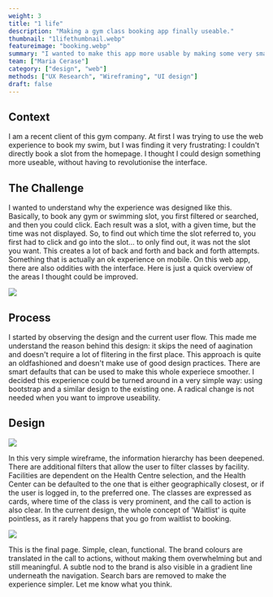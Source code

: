 ```yaml
---
weight: 3
title: "1 life"
description: "Making a gym class booking app finally useable."
thumbnail: "1lifethumbnail.webp"
featureimage: "booking.webp"
summary: "I wanted to make this app more usable by making some very small tweaks, that I think make a world of difference."
team: ["Maria Cerase"]
category: ["design", "web"]
methods: ["UX Research", "Wireframing", "UI design"]
draft: false
---
```


## Context

I am a recent client of this gym company. At first I was trying to use the web experience to book my swim, but I was finding it very frustrating: I couldn't directly book a slot from the homepage. I thought I could design something more useable, without having to revolutionise the interface.

## The Challenge

I wanted to understand why the experience was designed like this. Basically, to book any gym or swimming slot, you first filtered or searched, and then you could click. Each result was a slot, with a given time, but the time was not displayed. So, to find out which time the slot referred to, you first had to click and go into the slot... to only find out, it was not the slot you want. This creates a lot of back and forth and back and forth attempts. Something that is actually an ok experience on mobile.
On this web app, there are also oddities with the interface. Here is just a quick overview of the areas I thought could be improved.

![](/works/1life/Before.webp)

## Process

I started by observing the design and the current user flow. This made me understand the reason behind this design: it skips the need of  aagination and doesn't require a lot of flitering in the first place. This approach is quite an oldfashioned and doesn't make use of good design practices. There are smart defaults that can be used to make this whole experiece smoother. 
I decided this experience could be turned around in a very simple way: using bootstrap and a similar design to the existing one. A radical change is not needed when you want to improve useability.


## Design
![](/works/1life/wireframe.webp)

In this very simple wireframe, the information hierarchy has been deepened. There are additional filters that allow the user to filter classes by facility. Facilities are dependent on the Health Centre selection, and the Health Center can be defaulted to the one that is either geographically closest, or if the user is logged in, to the preferred one. The classes are expressed as cards, where time of the class is very prominent, and the call to action is also clear. In the current design, the whole concept of 'Waitlist' is quite pointless, as it rarely happens that you go from waitlist to booking. 

![](/works/1life/booking.webp)

This is the final page. Simple, clean, functional. The brand colours are translated in the call to actions, without making them overwhelming but and still meaningful. A subtle nod to the brand is also visible in a gradient line underneath the navigation. Search bars are removed to make the experience simpler. Let me know what you think.




